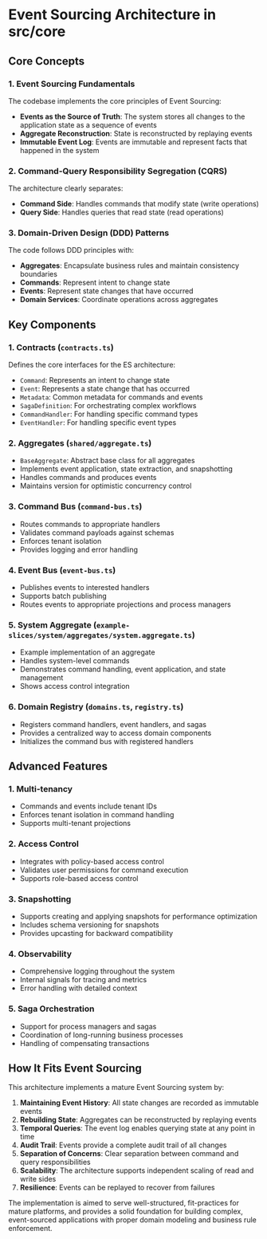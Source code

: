 # Event Sourcing Architecture in src/core

## Core Concepts

### 1. Event Sourcing Fundamentals
The codebase implements the core principles of Event Sourcing:
- **Events as the Source of Truth**: The system stores all changes to the application state as a sequence of events
- **Aggregate Reconstruction**: State is reconstructed by replaying events
- **Immutable Event Log**: Events are immutable and represent facts that happened in the system

### 2. Command-Query Responsibility Segregation (CQRS)
The architecture clearly separates:
- **Command Side**: Handles commands that modify state (write operations)
- **Query Side**: Handles queries that read state (read operations)

### 3. Domain-Driven Design (DDD) Patterns
The code follows DDD principles with:
- **Aggregates**: Encapsulate business rules and maintain consistency boundaries
- **Commands**: Represent intent to change state
- **Events**: Represent state changes that have occurred
- **Domain Services**: Coordinate operations across aggregates

## Key Components

### 1. Contracts (`contracts.ts`)
Defines the core interfaces for the ES architecture:
- `Command`: Represents an intent to change state
- `Event`: Represents a state change that has occurred
- `Metadata`: Common metadata for commands and events
- `SagaDefinition`: For orchestrating complex workflows
- `CommandHandler`: For handling specific command types
- `EventHandler`: For handling specific event types

### 2. Aggregates (`shared/aggregate.ts`)
- `BaseAggregate`: Abstract base class for all aggregates
- Implements event application, state extraction, and snapshotting
- Handles commands and produces events
- Maintains version for optimistic concurrency control

### 3. Command Bus (`command-bus.ts`)
- Routes commands to appropriate handlers
- Validates command payloads against schemas
- Enforces tenant isolation
- Provides logging and error handling

### 4. Event Bus (`event-bus.ts`)
- Publishes events to interested handlers
- Supports batch publishing
- Routes events to appropriate projections and process managers

### 5. System Aggregate (`example-slices/system/aggregates/system.aggregate.ts`)
- Example implementation of an aggregate
- Handles system-level commands
- Demonstrates command handling, event application, and state management
- Shows access control integration

### 6. Domain Registry (`domains.ts`, `registry.ts`)
- Registers command handlers, event handlers, and sagas
- Provides a centralized way to access domain components
- Initializes the command bus with registered handlers

## Advanced Features

### 1. Multi-tenancy
- Commands and events include tenant IDs
- Enforces tenant isolation in command handling
- Supports multi-tenant projections

### 2. Access Control
- Integrates with policy-based access control
- Validates user permissions for command execution
- Supports role-based access control

### 3. Snapshotting
- Supports creating and applying snapshots for performance optimization
- Includes schema versioning for snapshots
- Provides upcasting for backward compatibility

### 4. Observability
- Comprehensive logging throughout the system
- Internal signals for tracing and metrics
- Error handling with detailed context

### 5. Saga Orchestration
- Support for process managers and sagas
- Coordination of long-running business processes
- Handling of compensating transactions

## How It Fits Event Sourcing

This architecture implements a mature Event Sourcing system by:

1. **Maintaining Event History**: All state changes are recorded as immutable events
2. **Rebuilding State**: Aggregates can be reconstructed by replaying events
3. **Temporal Queries**: The event log enables querying state at any point in time
4. **Audit Trail**: Events provide a complete audit trail of all changes
5. **Separation of Concerns**: Clear separation between command and query responsibilities
6. **Scalability**: The architecture supports independent scaling of read and write sides
7. **Resilience**: Events can be replayed to recover from failures

The implementation is aimed to serve well-structured, fit-practices for mature platforms, and provides a solid foundation for building complex, event-sourced applications with proper domain modeling and business rule enforcement.
